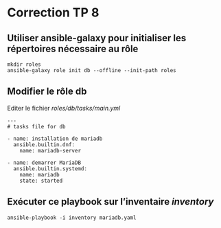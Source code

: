 # Correction TP 8


## Utiliser **ansible-galaxy** pour initialiser les répertoires nécessaire au rôle

```
mkdir roles
ansible-galaxy role init db --offline --init-path roles
```

## Modifier le rôle db

Editer le fichier *roles/db/tasks/main.yml*

```
---
# tasks file for db

- name: installation de mariadb
  ansible.builtin.dnf:
    name: mariadb-server

- name: demarrer MariaDB
  ansible.builtin.systemd:
    name: mariadb
    state: started

```

## Exécuter ce playbook sur l’inventaire *inventory*

```Shell
ansible-playbook -i inventory mariadb.yaml
```

